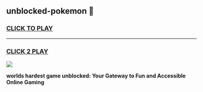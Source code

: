 
## unblocked-pokemon 👋
<h3>
<a href="https://premium.freeplayer.one?title=unblocked-pokemon&ref=14F">CLICK TO PLAY</a></h3>
<hr>

<h3>
<a href="https://premium.freeplayer.one?title=unblocked-pokemon&ref=14F">CLICK 2 PLAY</a>
  
</h3>

<a href="https://premium.freeplayer.one?title=unblocked-pokemon&ref=12F/"><img src="https://clearcache.store/games.png"></a>


**worlds hardest game unblocked: Your Gateway to Fun and Accessible Online Gaming**
